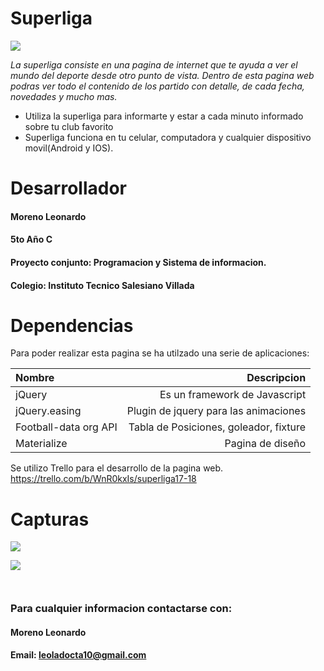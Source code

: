 
# Superliga

![](http://agenciadelacosta.com.ar/wp-content/uploads/2017/08/superliga.jpg)

_La superliga consiste en una pagina de internet que te ayuda a ver el mundo del deporte desde otro punto de vista. Dentro de esta pagina web podras ver todo el contenido de los partido con detalle, de cada fecha, novedades y mucho mas._ 

  -  Utiliza la superliga para informarte y estar a cada minuto informado sobre tu club favorito          
  - Superliga funciona en tu celular, computadora y cualquier dispositivo movil(Android y IOS).

# Desarrollador
#### Moreno Leonardo
#### 5to Año C
#### Proyecto conjunto: Programacion y Sistema de informacion.
#### Colegio: Instituto Tecnico Salesiano Villada

# Dependencias

Para poder realizar esta pagina se ha utilzado una serie de aplicaciones:

| Nombre                         |Descripcion |
| :-------                       | ------: |
| jQuery                         |Es un framework de Javascript       | 
| jQuery.easing                  |Plugin de jquery para las animaciones     | 
| Football-data org API          |Tabla de Posiciones, goleador, fixture       | 
| Materialize                    | Pagina de diseño     |  

Se utilizo Trello para el desarrollo de la pagina web. https://trello.com/b/WnR0kxIs/superliga17-18

# Capturas

![](https://drive.google.com/file/d/1cxkQx84zFxN4Ej_KglOKgIzBLLCWr7vp/view?usp=sharing)

![](https://ibb.co/f7TK06)

![]()

![]()
### **Para cualquier informacion contactarse con:**
#### **Moreno Leonardo**
#### **Email: leoladocta10@gmail.com**